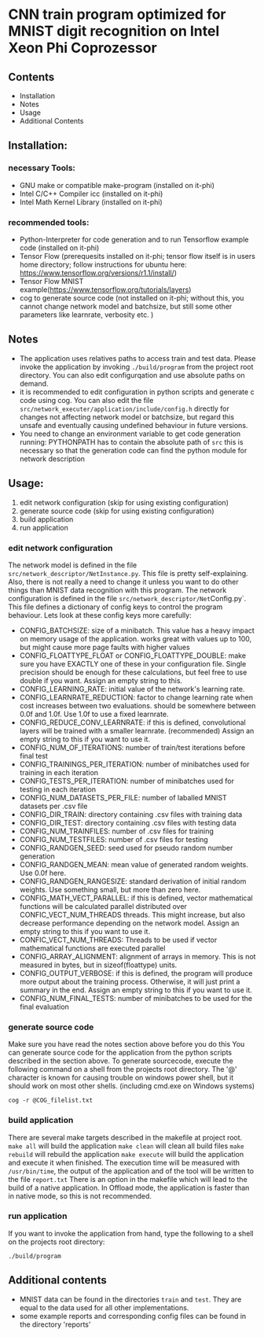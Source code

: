 
# CNN train program optimized for MNIST digit recognition on Intel Xeon Phi Coprozessor

## Contents
- Installation
- Notes
- Usage
- Additional Contents


## Installation:

### necessary Tools:
- GNU make or compatible make-program (installed on it-phi)
- Intel C/C++ Compiler icc (installed on it-phi)
- Intel Math Kernel Library (installed on it-phi)

### recommended tools:
- Python-Interpreter for code generation and to run Tensorflow example code (installed on it-phi)
- Tensor Flow (prerequesits installed on it-phi; tensor flow itself is in users home directory; follow instructions for ubuntu here: https://www.tensorflow.org/versions/r1.1/install/)
- Tensor Flow MNIST example(https://www.tensorflow.org/tutorials/layers)
- cog to generate source code (not installed on it-phi; without this, you cannot change network model and batchsize, but still some other parameters like learnrate, verbosity etc. )


## Notes
- The application uses relatives paths to access train and test data. Please invoke the application by invoking `./build/program` from the project root directory. You can also edit configurqation and use absolute paths on demand.
- it is recommended to edit configuration in python scripts and generate c code using cog. You can also edit the file `src/network_executer/application/include/config.h` directly for changes not affecting network model or batchsize, but regard this unsafe and eventually causing undefined behaviour in future versions.
- You need to change an environment variable to get code generation running: PYTHONPATH has to contain the absolute path of `src` this is necessary so that the generation code can find the python module for network description


## Usage:
1. edit network configuration (skip for using existing configuration)
2. generate source code (skip for using existing configuration)
3. build application
4. run application

### edit network configuration
The network model is defined in the file `src/network_descriptor/NetInstance.py`. This file is pretty self-explaining. Also, there is not really a need to change it unless you want to do other things than MNIST data recognition with this program.
The network configuration is defined in the file `src/network_descriptor/Net`Config.py`.
This file defines a dictionary of config keys to control the program behaviour.
Lets look at these config keys more carefully:
- CONFIG_BATCHSIZE: size of a minibatch. This value has a heavy impact on memory usage of the application. works great with values up to 100, but might cause more page faults with higher values
- CONFIG_FLOATTYPE_FLOAT or CONFIG_FLOATTYPE_DOUBLE: make sure you have EXACTLY one of these in your configuration file. Single precision should be enough for these calculations, but feel free to use double if you want. Assign an empty string to this.
- CONFIG_LEARNING_RATE: initial value of the network's learning rate.
- CONFIG_LEARNRATE_REDUCTION: factor to change learning rate when cost increases between two evaluations. should be somewhere between 0.0f and 1.0f. Use 1.0f to use a fixed learnrate.
- CONFIG_REDUCE_CONV_LEARNRATE: if this is defined, convolutional layers will be trained with a smaller learnrate. (recommended) Assign an empty string to this if you want to use it.
- CONFIG_NUM_OF_ITERATIONS: number of train/test iterations before final test
- CONFIG_TRAININGS_PER_ITERATION: number of minibatches used for training in each iteration
- CONFIG_TESTS_PER_ITERATION: number of minibatches used for testing in each iteration
- CONFIG_NUM_DATASETS_PER_FILE: number of laballed MNIST datasets per .csv file
- CONFIG_DIR_TRAIN: directory containing .csv files with training data
- CONFIG_DIR_TEST: directory containing .csv files with testing data
- CONFIG_NUM_TRAINFILES: number of .csv files for training
- CONFIG_NUM_TESTFILES: number of .csv files for testing
- CONFIG_RANDGEN_SEED: seed used for pseudo random number generation
- CONFIG_RANDGEN_MEAN: mean value of generated random weights. Use 0.0f here.
- CONFIG_RANDGEN_RANGESIZE: standard derivation of initial random weights. Use something small, but more than zero here.
- CONFIG_MATH_VECT_PARALLEL: if this is defined, vector mathematical functions will be calculated parallel distributed over CONFIC_VECT_NUM_THREADS threads. This might increase, but also decrease performance depending on the network model. Assign an empty string to this if you want to use it.
- CONFIC_VECT_NUM_THREADS: Threads to be used if vector mathematical functions are executed parallel
- CONFIG_ARRAY_ALIGNMENT: alignment of arrays in memory. This is not measured in bytes, but in sizeof(floattype) units.
- CONFIG_OUTPUT_VERBOSE: if this is defined, the program will produce more output about the training process. Otherwise, it will just print a summary in the end. Assign an empty string to this if you want to use it.
- CONFIG_NUM_FINAL_TESTS: number of minibatches to be used for the final evaluation

### generate source code
Make sure you have read the notes section above before you do this
You can generate source code for the application from the python scripts described in the section above.
To generate sourcecode, execute the following command on a shell from the projects root directory.
The '@' character is known for causing trouble on windows power shell, but it should work on most other shells. (including cmd.exe on Windows systems)
```
cog -r @COG_filelist.txt
```

### build application
There are several make targets described in the makefile at project root.
`make all` will build the application
`make clean` will clean all build files
`make rebuild` will rebuild the application
`make execute` will build the application and execute it when finished. The execution time will be measured with `/usr/bin/time`, the output of the application and of the tool will be written to the file `report.txt`
There is an option in the makefile which will lead to the build of a native application. In Offload mode, the application is faster than in native mode, so this is not recommended.


### run application
If you want to invoke the application from hand, type the following to a shell on the projects root directory:
```
./build/program
```


## Additional contents
- MNIST data can be found in the directories `train` and `test`. They are equal to the data used for all other implementations.
- some example reports and corresponding config files can be found in the directory 'reports'
